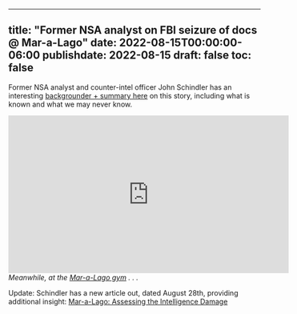 
---
title: "Former NSA analyst on FBI seizure of docs @ Mar-a-Lago"
date: 2022-08-15T00:00:00-06:00
publishdate: 2022-08-15
draft: false
toc: false
---

Former NSA analyst and counter-intel officer John Schindler has an interesting <a href="https://topsecretumbra.substack.com/p/trumps-florida-secrets-a-counterintelligence" target="blank">backgrounder + summary here</a> on this story, including what is known and what we may never know.

<iframe width="560" height="315" src="https://www.youtube.com/embed/eYSBfbjCvAA?start=18" title="YouTube video player" frameborder="0" allow="accelerometer; autoplay; clipboard-write; encrypted-media; gyroscope; picture-in-picture" allowfullscreen></iframe>
<figcaption><em>Meanwhile, at the <a href="https://www.maralagoclub.com/spa-sports-recreation" target="blank">Mar-a-Lago gym</a> . . .  </em></figcaption>

Update: Schindler has a new article out, dated August 28th, providing additional insight:  <a href="https://topsecretumbra.substack.com/p/mar-a-lago-assessing-the-intelligence" target="blank">Mar-a-Lago: Assessing the Intelligence Damage</a>
